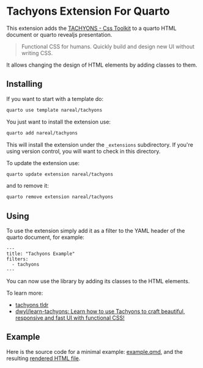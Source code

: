 # Tachyons Extension For Quarto

This extension adds the [TACHYONS - Css Toolkit](http://tachyons.io/) to a quarto HTML document or quarto revealjs presentation. 

> Functional CSS for humans.
> Quickly build and design new UI without writing CSS.

It allows changing the design of HTML elements by adding classes to them.

## Installing


If you want to start with a template do:
```bash
quarto use template nareal/tachyons
```


You just want to install the extension use:

```bash
quarto add nareal/tachyons
```

This will install the extension under the `_extensions` subdirectory.
If you're using version control, you will want to check in this directory.


To update the extension use:

```bash
quarto update extension nareal/tachyons
```

and to remove it:

```bash
quarto remove extension nareal/tachyons
```

## Using

To use the extension simply add it as a filter to the YAML header of the quarto document, for example:

```
---
title: "Tachyons Example"
filters:
  - tachyons
---
```

You can now use the library by adding its classes to the HTML elements.

To learn more:

- [tachyons tldr](https://tachyons-tldr.vercel.app/#/classes)
- [dwyl/learn-tachyons: Learn how to use Tachyons to craft beautiful, responsive and fast UI with functional CSS!](https://github.com/dwyl/learn-tachyons)


## Example

Here is the source code for a minimal example: [example.qmd](example.qmd), and the resulting [rendered HTML file](https://nareal.github.io/tachyons/example.html).

